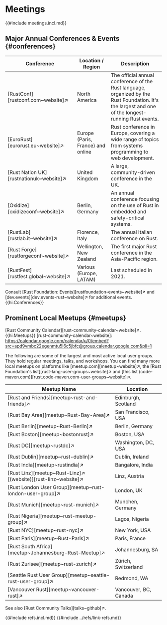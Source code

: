 # Meetings

{{#include meetings.incl.md}}

## Major Annual Conferences & Events {#conferences}

| Conference | Location / Region | Description |
|---|---|---|
| [RustConf][rustconf.com~website]↗ | North America | The official annual conference of the Rust language, organized by the Rust Foundation. It's the largest and one of the longest-running Rust events. |
| [EuroRust][eurorust.eu~website]↗ | Europe (Paris, France) and online | Rust conference in Europe, covering a wide range of topics from systems programming to web development. |
| [Rust Nation UK][rustnationuk~website]↗ | United Kingdom | A large, community-driven conference in the UK. |
| [Oxidize][oxidizeconf~website]↗ | Berlin, Germany | An annual conference focusing on the use of Rust in embedded and safety-critical systems. |
| [RustLab][rustlab.it~website]↗ | Florence, Italy | The annual Italian conference on Rust. |
| [Rust Forge][rustforgeconf~website]↗ | Wellington, New Zealand | The first major Rust conference in the Asia-Pacific region. |
| [RustFest][rustfest.global~website]↗ | Various (Europe, LATAM) | Last scheduled in 2021. |

Consult [Rust Foundation: Events][rustfoundation-events~website]↗ and [dev.events][dev.events-rust~website]↗ for additional events.{{hi:Conferences}}

## Prominent Local Meetups {#meetups}

[Rust Community Calendar][rust-community-calendar~website]↗.{{hi:Meetups}}
[rust-community-calendar~website]: https://calendar.google.com/calendar/u/0/embed?src=apd9vmbc22egenmtu5l6c5jbfc@group.calendar.google.com&pli=1

The following are some of the largest and most active local user groups. They hold regular meetings, talks, and workshops. You can find many more local meetups on platforms like [meetup.com][meetup~website]↗, the [Rust Foundation's list][rust-lang-user-groups~website]↗ and [this list (code-maven.com)][rust.code-maven.com-user-groups~website]↗.

| Meetup Name | Location |
|---|---|
| [Rust and Friends][meetup~rust-and-friends]↗ | Edinburgh, Scotland |
| [Rust Bay Area][meetup~Rust-Bay-Area]↗ | San Francisco, USA |
| [Rust Berlin][meetup~Rust-Berlin]↗ | Berlin, Germany |
| [Rust Boston][meetup~bostonrust]↗ | Boston, USA |
| [Rust DC][meetup~rustdc]↗ | Washington, DC, USA |
| [Rust Dublin][meetup~rust-dublin]↗ | Dublin, Ireland |
| [Rust India][meetup~rustindia]↗ | Bangalore, India |
| [Rust Linz][meetup~Rust-Linz]↗ [(website)][rust-linz~website]↗ | Linz, Austria |
| [Rust London User Group][meetup~rust-london-user-group]↗ | London, UK |
| [Rust Munich][meetup~rust-munich]↗ | Munchen, Germany |
| [Rust Nigeria][meetup~rust-meetup-group]↗ | Lagos, Nigeria |
| [Rust NYC][meetup~rust-nyc]↗ | New York, USA |
| [Rust Paris][meetup~Rust-Paris]↗ | Paris, France |
| [Rust South Africa][meetup~Johannesburg-Rust-Meetup]↗ | Johannesburg, SA |
| [Rust Zurisee][meetup~rust-zurich]↗ | Zürich, Switzerland |
| [Seattle Rust User Group][meetup~seattle-rust-user-group]↗ | Redmond, WA |
| [Vancouver Rust][meetup~vancouver-rust]↗ | Vancouver, BC, Canada |

See also [Rust Community Talks][talks~github]↗.

{{#include refs.incl.md}}
{{#include ../refs/link-refs.md}}

<div class="hidden">
</div>
